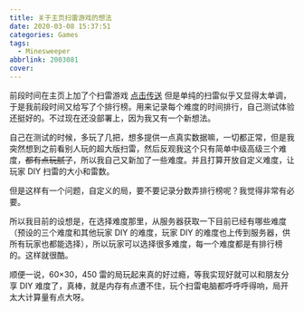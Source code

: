 ```yaml
---
title: 关于主页扫雷游戏的想法
date: 2020-03-08 15:37:51
categories: Games
tags:
  - Minesweeper
abbrlink: 2003081
cover:
---
```


前段时间在主页上加了个扫雷游戏 [点击传送](https://minesweeper.bugzeng.com) 但是单纯的扫雷似乎又显得太单调，于是我前段时间又给写了个排行榜。用来记录每个难度的时间排行，自己测试体验还挺好的。不过现在还没部署上，因为我又有一个新想法。

自己在测试的时候，多玩了几把，想多提供一点真实数据嘛，一切都正常，但是我突然想到之前看别人玩的超大版扫雷，然后反观我这个只有简单中级高级三个难度，~~都有点玩腻了~~，所以我自己又新加了一些难度。并且打算开放自定义难度，让玩家 DIY 扫雷的大小和雷数。

但是这样有一个问题，自定义的局，要不要记录分数弄排行榜呢？我觉得非常有必要。

所以我目前的设想是，在选择难度那里，从服务器获取一下目前已经有哪些难度（预设的三个难度和其他玩家 DIY 的难度，玩家 DIY 的难度也上传到服务器，供所有玩家也都能选择），所以玩家可以选择很多难度，每一个难度都是有排行榜的。这样就很酷。

顺便一说，60×30，450 雷的局玩起来真的好过瘾，等我实现好就可以和朋友分享 DIY 难度了，真棒，就是内存有点遭不住，玩个扫雷电脑都呼呼呼得响，局开太大计算量有点大呀。

